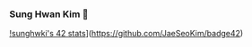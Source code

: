 ### Sung Hwan Kim 👋

[!sunghwki's 42 stats](https://badge42.herokuapp.com/api/stats/sunghwki)](https://github.com/JaeSeoKim/badge42)
